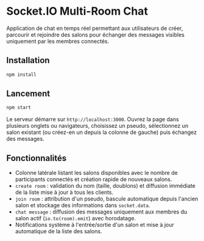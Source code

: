# Socket.IO Multi-Room Chat

Application de chat en temps réel permettant aux utilisateurs de créer, parcourir et rejoindre des salons pour échanger des messages visibles uniquement par les membres connectés.

## Installation

```bash
npm install
```

## Lancement

```bash
npm start
```

Le serveur démarre sur `http://localhost:3000`. Ouvrez la page dans plusieurs onglets ou navigateurs, choisissez un pseudo, sélectionnez un salon existant (ou créez-en un depuis la colonne de gauche) puis échangez des messages.

## Fonctionnalités

- Colonne latérale listant les salons disponibles avec le nombre de participants connectés et création rapide de nouveaux salons.
- `create room` : validation du nom (taille, doublons) et diffusion immédiate de la liste mise à jour à tous les clients.
- `join room` : attribution d'un pseudo, bascule automatique depuis l'ancien salon et stockage des informations dans `socket.data`.
- `chat message` : diffusion des messages uniquement aux membres du salon actif (`io.to(room).emit`) avec horodatage.
- Notifications système à l'entrée/sortie d'un salon et mise à jour automatique de la liste des salons.
